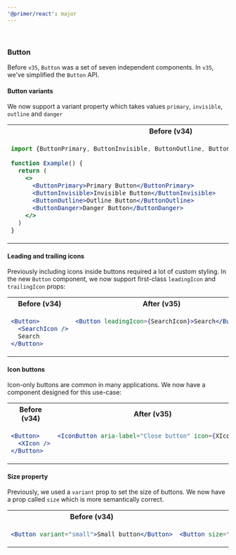 ```yaml
---
'@primer/react': major
---
```


<br />

### Button

Before `v35`, `Button` was a set of seven independent components. In `v35`, we've simplified the `Button` API.

#### Button variants

We now support a variant property which takes values `primary`, `invisible`, `outline` and `danger`

<table>
<tr>
<th> Before (v34)</th> <th> After (v35)</th>
</tr>
<tr>
<td valign="top">

```jsx
import {ButtonPrimary, ButtonInvisible, ButtonOutline, ButtonDanger} from '@primer/react'

function Example() {
  return (
    <>
      <ButtonPrimary>Primary Button</ButtonPrimary>
      <ButtonInvisible>Invisible Button</ButtonInvisible>
      <ButtonOutline>Outline Button</ButtonOutline>
      <ButtonDanger>Danger Button</ButtonDanger>
    </>
  )
}
```

 </td>
<td valign="top">

```jsx
import {Button} from '@primer/react'

function Example() {
  return (
    <>
      <Button variant="primary">Primary Button</Button>
      <Button variant="invisible">Invisible Button</Button>
      <Button variant="outline">Outline Button</Button>
      <Button variant="danger">Danger Button</Button>
    </>
  )
}
```

</td>
</tr>
</table>

#### Leading and trailing icons

Previously including icons inside buttons required a lot of custom styling. In the new `Button` component, we now support first-class `leadingIcon` and `trailingIcon` props:

<table>
<tr>
<th> Before (v34)</th> <th> After (v35)</th>
</tr>
<tr>
<td valign="top">
    
```jsx
<Button>
  <SearchIcon />
  Search
</Button>
```
    
 </td>
<td valign="top">
    
```jsx
<Button leadingIcon={SearchIcon}>Search</Button>
```
    
</td>
</tr>
</table>

#### Icon buttons

Icon-only buttons are common in many applications. We now have a component designed for this use-case:

<table>
<tr>
<th> Before (v34)</th> <th> After (v35)</th>
</tr>
<tr>
<td valign="top">
    
```jsx
<Button>
  <XIcon />
</Button>
```
    
 </td>
<td valign="top">
    
```jsx
<IconButton aria-label="Close button" icon={XIcon} />
```
    
</td>
</tr>
</table>

#### Size property

Previously, we used a `variant` prop to set the size of buttons. We now have a prop called `size` which is more semantically correct.

<table>
<tr>
<th> Before (v34)</th> <th> After (v35)</th>
</tr>
<tr>
<td valign="top">
    
```jsx
<Button variant="small">Small button</Button>
```
    
 </td>
<td valign="top">
    
```jsx
<Button size="small">Small button</Button>
```
    
</td>
</tr>
</table>
